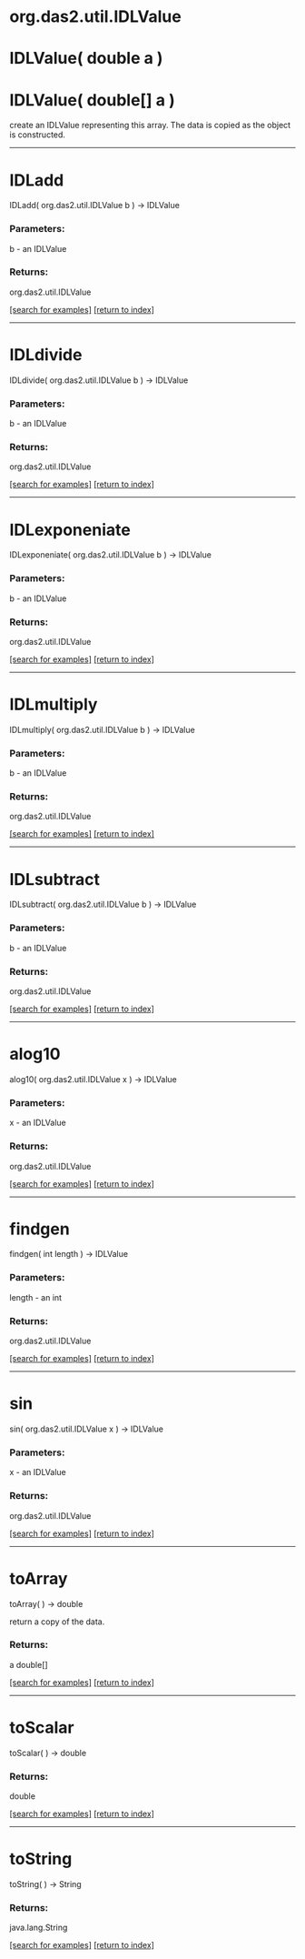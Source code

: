 # org.das2.util.IDLValue



# IDLValue( double a )


# IDLValue( double[] a )
create an IDLValue representing this array.  The data is copied
 as the object is constructed.

***
<a name="IDLadd"></a>
# IDLadd
IDLadd( org.das2.util.IDLValue b ) &rarr; IDLValue



### Parameters:
b - an IDLValue

### Returns:
org.das2.util.IDLValue


<a href="https://github.com/autoplot/dev/search?q=IDLadd&unscoped_q=IDLadd">[search for examples]</a>
<a href="https://github.com/autoplot/documentation/blob/master/javadoc/index-all.md">[return to index]</a>

***
<a name="IDLdivide"></a>
# IDLdivide
IDLdivide( org.das2.util.IDLValue b ) &rarr; IDLValue



### Parameters:
b - an IDLValue

### Returns:
org.das2.util.IDLValue


<a href="https://github.com/autoplot/dev/search?q=IDLdivide&unscoped_q=IDLdivide">[search for examples]</a>
<a href="https://github.com/autoplot/documentation/blob/master/javadoc/index-all.md">[return to index]</a>

***
<a name="IDLexponeniate"></a>
# IDLexponeniate
IDLexponeniate( org.das2.util.IDLValue b ) &rarr; IDLValue



### Parameters:
b - an IDLValue

### Returns:
org.das2.util.IDLValue


<a href="https://github.com/autoplot/dev/search?q=IDLexponeniate&unscoped_q=IDLexponeniate">[search for examples]</a>
<a href="https://github.com/autoplot/documentation/blob/master/javadoc/index-all.md">[return to index]</a>

***
<a name="IDLmultiply"></a>
# IDLmultiply
IDLmultiply( org.das2.util.IDLValue b ) &rarr; IDLValue



### Parameters:
b - an IDLValue

### Returns:
org.das2.util.IDLValue


<a href="https://github.com/autoplot/dev/search?q=IDLmultiply&unscoped_q=IDLmultiply">[search for examples]</a>
<a href="https://github.com/autoplot/documentation/blob/master/javadoc/index-all.md">[return to index]</a>

***
<a name="IDLsubtract"></a>
# IDLsubtract
IDLsubtract( org.das2.util.IDLValue b ) &rarr; IDLValue



### Parameters:
b - an IDLValue

### Returns:
org.das2.util.IDLValue


<a href="https://github.com/autoplot/dev/search?q=IDLsubtract&unscoped_q=IDLsubtract">[search for examples]</a>
<a href="https://github.com/autoplot/documentation/blob/master/javadoc/index-all.md">[return to index]</a>

***
<a name="alog10"></a>
# alog10
alog10( org.das2.util.IDLValue x ) &rarr; IDLValue



### Parameters:
x - an IDLValue

### Returns:
org.das2.util.IDLValue


<a href="https://github.com/autoplot/dev/search?q=alog10&unscoped_q=alog10">[search for examples]</a>
<a href="https://github.com/autoplot/documentation/blob/master/javadoc/index-all.md">[return to index]</a>

***
<a name="findgen"></a>
# findgen
findgen( int length ) &rarr; IDLValue



### Parameters:
length - an int

### Returns:
org.das2.util.IDLValue


<a href="https://github.com/autoplot/dev/search?q=findgen&unscoped_q=findgen">[search for examples]</a>
<a href="https://github.com/autoplot/documentation/blob/master/javadoc/index-all.md">[return to index]</a>

***
<a name="sin"></a>
# sin
sin( org.das2.util.IDLValue x ) &rarr; IDLValue



### Parameters:
x - an IDLValue

### Returns:
org.das2.util.IDLValue


<a href="https://github.com/autoplot/dev/search?q=sin&unscoped_q=sin">[search for examples]</a>
<a href="https://github.com/autoplot/documentation/blob/master/javadoc/index-all.md">[return to index]</a>

***
<a name="toArray"></a>
# toArray
toArray(  ) &rarr; double

return a copy of the data.

### Returns:
a double[]


<a href="https://github.com/autoplot/dev/search?q=toArray&unscoped_q=toArray">[search for examples]</a>
<a href="https://github.com/autoplot/documentation/blob/master/javadoc/index-all.md">[return to index]</a>

***
<a name="toScalar"></a>
# toScalar
toScalar(  ) &rarr; double



### Returns:
double


<a href="https://github.com/autoplot/dev/search?q=toScalar&unscoped_q=toScalar">[search for examples]</a>
<a href="https://github.com/autoplot/documentation/blob/master/javadoc/index-all.md">[return to index]</a>

***
<a name="toString"></a>
# toString
toString(  ) &rarr; String



### Returns:
java.lang.String


<a href="https://github.com/autoplot/dev/search?q=toString&unscoped_q=toString">[search for examples]</a>
<a href="https://github.com/autoplot/documentation/blob/master/javadoc/index-all.md">[return to index]</a>

